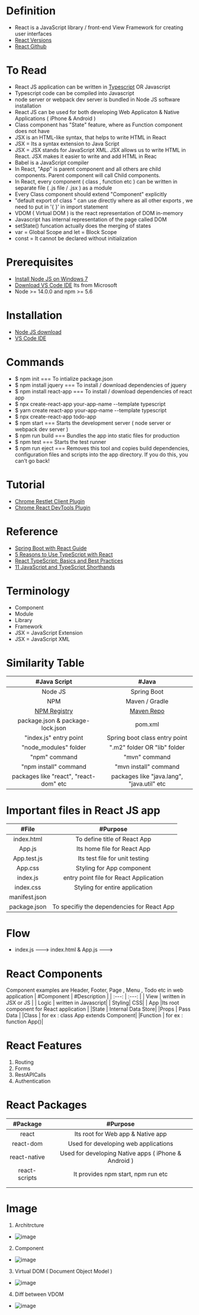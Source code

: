 # Definition
* React is a JavaScript library / front-end View Framework for creating user interfaces
* [React Versions](https://reactjs.org/versions/)
* [React Github](https://github.com/facebook/react/releases)

# To Read
* React JS application can be written in [Typescript](https://www.typescriptlang.org/) OR Javascript
* Typescript code can be compiled into Javascript 
* node server or webpack dev server is bundled in Node JS software installation
* React JS can be used for both developing Web Applicaton & Native Applications ( iPhone & Android )
* Class component has "State" feature, where as Function component does not have
* JSX is an HTML-like syntax, that helps to write HTML in React
* JSX = Its a syntax extension to Java Script
* JSX = JSX stands for JavaScript XML. JSX allows us to write HTML in React. JSX makes it easier to write and add HTML in Reac
* Babel is a JavaScript compiler
* In React, "App" is parent component and all others are child components. Parent component will call Child components.
* In React, every component ( class , function etc ) can be written in separate file ( .js file / .jsx ) as a module 
* Every Class component should extend "Component" explicitly
* "default export of class " can use directly where as all other exports , we need to put in '{ }' in import statement
* VDOM ( Virtual DOM ) is the react representation of DOM in-memory
* Javascript has internal representation of the page called DOM
* setState() funcation actually does the merging of states
* var = Global Scope and let = Block Scope
* const = It cannot be declared without initialization

# Prerequisites
* [Install Node JS on Windows 7](https://www.centennialsoftwaresolutions.com/post/install-node-js-on-windows-7)
* [Download VS Code IDE](https://code.visualstudio.com/#alt-downloads) Its from Microsoft
* Node >= 14.0.0 and npm >= 5.6

# Installation
* [Node JS download](https://nodejs.org/en/)
* [VS Code IDE](https://code.visualstudio.com/#alt-downloads)

# Commands
* $ npm init === To intialize package.json
* $ npm install jquery === To install / download dependencies of jquery
* $ npm install react-app === To install / download dependencies of react app
* $ npx create-react-app your-app-name --template typescript
* $ yarn create react-app your-app-name --template typescript
* $ npx create-react-app todo-app
* $ npm start === Starts the development server ( node server or webpack dev server )
* $ npm run build === Bundles the app into static files for production
* $ npm test === Starts the test runner
* $ npm run eject === Removes this tool and copies build dependencies, configuration files
    and scripts into the app directory. If you do this, you can’t go back!

# Tutorial
* [Chrome Restlet Client Plugin](https://chrome.google.com/webstore/detail/talend-api-tester-free-ed/aejoelaoggembcahagimdiliamlcdmfm?hl=en)
* [Chrome React DevTools Plugin](https://chrome.google.com/webstore/detail/react-developer-tools/fmkadmapgofadopljbjfkapdkoienihi?hl=en)

# Reference
* [Spring Boot with React Guide](https://github.com/in28minutes/full-stack-with-react-and-spring-boot)
* [5 Reasons to Use TypeScript with React](https://blog.bitsrc.io/5-strong-reasons-to-use-typescript-with-react-bc987da5d907)
* [React TypeScript: Basics and Best Practices](https://blog.bitsrc.io/react-typescript-cheetsheet-2b6fa2cecfe2)
* [11 JavaScript and TypeScript Shorthands](https://blog.bitsrc.io/11-javascript-and-typescript-shorthands-you-should-know-690a002674e0)


# Terminology
* Component
* Module
* Library
* Framework
* JSX = JavaScript Extension
* JSX = JavaScript XML

# Similarity Table
| #Java Script | #Java | 
| :---: | :---: | 
| Node JS   | Spring Boot | 
| NPM | Maven / Gradle |
| [NPM Registry](https://www.npmjs.com/) | [Maven Repo](https://mvnrepository.com/)|
| package.json & package-lock.json| pom.xml |
| "index.js" entry point | Spring boot class entry point|
| "node_modules" folder | ".m2" folder OR "lib" folder |
| "npm" command | "mvn" command |
| "npm install" command  | "mvn install" command |
| packages like "react", "react-dom" etc | packages like "java.lang", "java.util" etc|

# Important files in React JS app
| #File | #Purpose | 
| :---: | :---: | 
| index.html   | To define title of React App | 
| App.js |  Its home file for React App|
| App.test.js |  Its test file for unit testing |
| App.css |  Styling for App component |
| index.js | entry point file for React Application |
| index.css | Styling for entire application |
| manifest.json |  |
| package.json | To specifiy the dependencies for React App |

# Flow
* index.js ---> index.html & App.js ---> 

# React Components
Component examples are Header, Footer, Page , Menu , Todo etc in web application
| #Component | #Description | 
| :---: | :---: | 
| View   | written in JSX or JS |
| Logic | written in Javascript|
| Styling| CSS|
| App |Its root component for React application |
|State | Internal Data Store|
|Props | Pass Data |
|Class | for ex : class App extends Component|
|Function | for ex : function App()|


# React Features
1. Routing
2. Forms
3. RestAPICalls
4. Authentication

# React Packages
| #Package | #Purpose | 
| :---: | :---: | 
| react   | Its root for Web app & Native app |
|react-dom | Used for developing web applications|
|react-native |Used for developing Native apps ( iPhone & Android ) |
|react-scripts |It provides npm start, npm run etc |
| | |
| | |


# Image
1. Architrcture
* ![image](https://user-images.githubusercontent.com/7721150/156160629-056f94f0-6684-4c1b-bb57-3ae78a87f34f.png)
2. Component
* ![image](https://user-images.githubusercontent.com/7721150/156894556-4fb37d4b-bcb8-4162-83b6-2780f1bff4e9.png)
3. Virtual DOM ( Document Object Model ) 
* ![image](https://user-images.githubusercontent.com/7721150/166091739-72bcb6b5-0999-4a65-8a9e-aab86feef8d0.png)
4. Diff between VDOM
* ![image](https://user-images.githubusercontent.com/7721150/166092203-0a56f349-d8f2-4231-ba3e-0b9139286026.png)



